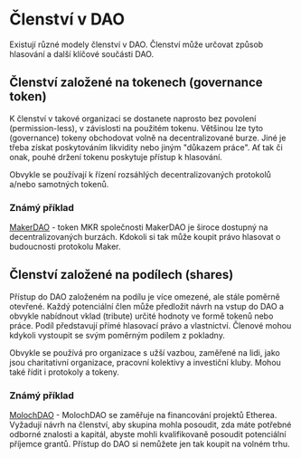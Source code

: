 # Členství v DAO

Existují různé modely členství v DAO. Členství může určovat způsob hlasování a další klíčové součásti DAO.

## Členství založené na tokenech \(governance token\)

K členství v takové organizaci se dostanete naprosto bez povolení \(permission-less\), v závislosti na použitém tokenu. Většinou lze tyto \(governance\) tokeny obchodovat volně na decentralizované burze. Jiné je třeba získat poskytováním likvidity nebo jiným "důkazem práce". Ať tak či onak, pouhé držení tokenu poskytuje přístup k hlasování.

Obvykle se používají k řízení rozsáhlých decentralizovaných protokolů a/nebo samotných tokenů.

### Známý příklad

[MakerDAO](https://makerdao.com/en/) - token MKR společnosti MakerDAO je široce dostupný na decentralizovaných burzách. Kdokoli si tak může koupit právo hlasovat o budoucnosti protokolu Maker.

## Členství založené na podílech \(shares\)

Přístup do DAO založeném na podílu je více omezené, ale stále poměrně otevřené. Každý potenciální člen může předložit návrh na vstup do DAO a obvykle nabídnout vklad \(tribute\) určité hodnoty ve formě tokenů nebo práce. Podíl představují přímé hlasovací právo a vlastnictví. Členové mohou kdykoli vystoupit se svým poměrným podílem z pokladny.

Obvykle se používá pro organizace s užší vazbou, zaměřené na lidi, jako jsou charitativní organizace, pracovní kolektivy a investiční kluby. Mohou také řídit i protokoly a tokeny.

### Známý příklad

[MolochDAO](https://www.molochdao.com/) - MolochDAO se zaměřuje na financování projektů Etherea. Vyžadují návrh na členství, aby skupina mohla posoudit, zda máte potřebné odborné znalosti a kapitál, abyste mohli kvalifikovaně posoudit potenciální příjemce grantů. Přístup do DAO si nemůžete jen tak koupit na volném trhu.

